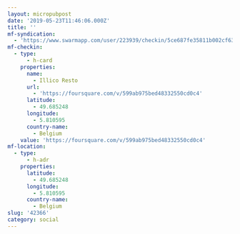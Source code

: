 ```yaml
---
layout: micropubpost
date: '2019-05-23T11:46:06.000Z'
title: ''
mf-syndication:
  - 'https://www.swarmapp.com/user/223939/checkin/5ce687fe35811b002cf632b3'
mf-checkin:
  - type:
      - h-card
    properties:
      name:
        - Illico Resto
      url:
        - 'https://foursquare.com/v/599ab975bed48332550cd0c4'
      latitude:
        - 49.685248
      longitude:
        - 5.810595
      country-name:
        - Belgium
    value: 'https://foursquare.com/v/599ab975bed48332550cd0c4'
mf-location:
  - type:
      - h-adr
    properties:
      latitude:
        - 49.685248
      longitude:
        - 5.810595
      country-name:
        - Belgium
slug: '42366'
category: social
---
```

